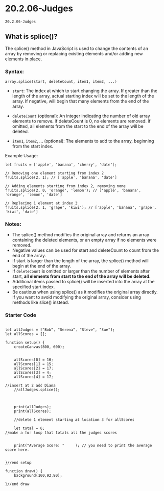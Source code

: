 # 20.2.06-Judges
```
20.2.06-Judges
```

## What is splice()?
The splice() method in JavaScript is used to change the contents of an array by removing or replacing existing elements and/or adding new elements in place.

### Syntax:
```
array.splice(start, deleteCount, item1, item2, ...)
``` 
- `start`: The index at which to start changing the array. If greater than the length of the array, actual starting index will be set to the length of the array. If negative, will begin that many elements from the end of the array.

- `deleteCount` (optional): An integer indicating the number of old array elements to remove. If deleteCount is 0, no elements are removed. If omitted, all elements from the start to the end of the array will be deleted.

- `item1`, `item2`, ... (optional): The elements to add to the array, beginning from the start index.

Example Usage:
```
let fruits = ['apple', 'banana', 'cherry', 'date'];

// Removing one element starting from index 2
fruits.splice(2, 1); // ['apple', 'banana', 'date']

// Adding elements starting from index 2, removing none
fruits.splice(2, 0, 'orange', 'lemon'); // ['apple', 'banana', 'orange', 'lemon', 'date']

// Replacing 1 element at index 2
fruits.splice(2, 1, 'grape', 'kiwi'); // ['apple', 'banana', 'grape', 'kiwi', 'date']
``` 


### Notes:
- The splice() method modifies the original array and returns an array containing the deleted elements, or an empty array if no elements were removed.
- Negative values can be used for start and deleteCount to count from the end of the array.
- If start is larger than the length of the array, the splice() method will begin at the end of the array.
- If `deleteCount` is omitted or larger than the number of elements after start, **all elements from start to the end of the array will be deleted**.
- Additional items passed to splice() will be inserted into the array at the specified start index.
- Be cautious when using splice() as it modifies the original array directly. If you want to avoid modifying the original array, consider using methods like slice() instead.




### Starter Code 
```

let allJudges = ["Bob", "Serena", "Steve", "Sue"];
let allScores = [];

function setup() {
	createCanvas(800, 600);


    allScores[0] = 16;
    allScores[1] = 15;
    allScores[2] = 17;
    allScores[3] = 4;
    allScores[4] = 17;

//insert at 2 add Diana
    //allJudges.splice();



    print(allJudges);
    print(allScores);
    
    //delete 1 element starting at location 3 for allScores
    
    let total = 0;
//make a for loop that totals all the judges scores	


    print("Average Score: "     ); // you need to print the average score here. 


}//end setup

function draw() {
    background(100,92,80);
   
}//end draw

```
